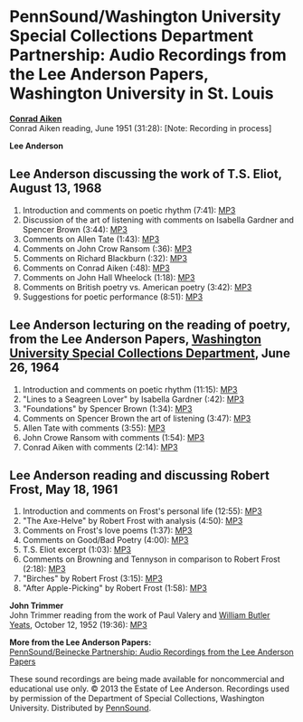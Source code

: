 PennSound/Washington University Special Collections Department Partnership: Audio Recordings from the Lee Anderson Papers, Washington University in St. Louis
=============================================================================================================================================================

**[Conrad Aiken](http://www.writing.upenn.edu/pennsound/x/Aiken.php)**  
Conrad Aiken reading, June 1951 (31:28): \[Note: Recording in process\]

**Lee Anderson**  

Lee Anderson discussing the work of T.S. Eliot, August 13, 1968
---------------------------------------------------------------

1.  Introduction and comments on poetic rhythm (7:41): [MP3](http://media.sas.upenn.edu/pennsound/authors/Anderson-Lee/On%20T.S.%20Eliot/Anderson-Lee_Discussing-the-work-of-TS-Eliot_001_Introduction_Lee-Anderson-Papers_WUSTL_08-13-68.mp3)
2.  Discussion of the art of listening with comments on Isabella Gardner and Spencer Brown (3:44): [MP3](http://media.sas.upenn.edu/pennsound/authors/Anderson-Lee/On%20T.S.%20Eliot/Anderson-Lee_Discussing-the-work-of-TS-Eliot_002_Art-of-Listening_Lee-Anderson-Papers_WUSTL_08-13-68.mp3)
3.  Comments on Allen Tate (1:43): [MP3](http://media.sas.upenn.edu/pennsound/authors/Anderson-Lee/On%20T.S.%20Eliot/Anderson-Lee_Discussing-the-work-of-TS-Eliot_003_Allen-Tate_Lee-Anderson-Papers_WUSTL_08-13-68.mp3)
4.  Comments on John Crow Ransom (:36): [MP3](http://media.sas.upenn.edu/pennsound/authors/Anderson-Lee/On%20T.S.%20Eliot/Anderson-Lee_Discussing-the-work-of-TS-Eliot_004_John-Crowe-Ransom_Lee-Anderson-Papers_WUSTL_08-13-68.mp3)
5.  Comments on Richard Blackburn (:32): [MP3](http://media.sas.upenn.edu/pennsound/authors/Anderson-Lee/On%20T.S.%20Eliot/Anderson-Lee_Discussing-the-work-of-TS-Eliot_005_Richard-Blackburn_Lee-Anderson-Papers_WUSTL_08-13-68.mp3)
6.  Comments on Conrad Aiken (:48): [MP3](http://media.sas.upenn.edu/pennsound/authors/Anderson-Lee/On%20T.S.%20Eliot/Anderson-Lee_Discussing-the-work-of-TS-Eliot_006_Conrad-Aiken_Lee-Anderson-Papers_WUSTL_08-13-68.mp3)
7.  Comments on John Hall Wheelock (1:18): [MP3](http://media.sas.upenn.edu/pennsound/authors/Anderson-Lee/On%20T.S.%20Eliot/Anderson-Lee_Discussing-the-work-of-TS-Eliot_007_John-Hall-Wheelock_Lee-Anderson-Papers_WUSTL_08-13-68.mp3)
8.  Comments on British poetry vs. American poetry (3:42): [MP3](http://media.sas.upenn.edu/pennsound/authors/Anderson-Lee/On%20T.S.%20Eliot/Anderson-Lee_Discussing-the-work-of-TS-Eliot_008_British-poetry_Lee-Anderson-Papers_WUSTL_08-13-68.mp3)
9.  Suggestions for poetic performance (8:51): [MP3](http://media.sas.upenn.edu/pennsound/authors/Anderson-Lee/On%20T.S.%20Eliot/Anderson-Lee_Discussing-the-work-of-TS-Eliot_009_Suggestions-for-Reading_Lee-Anderson-Papers_WUSTL_08-13-68.mp3)


Lee Anderson lecturing on the reading of poetry, from the Lee Anderson Papers, [Washington University Special Collections Department](http://writing.upenn.edu/pennsound/x/Lee-Anderson-WUSTL.php), June 26, 1964
-----------------------------------------------------------------------------------------------------------------------------------------------------------------------------------------------------------------

1.  Introduction and comments on poetic rhythm (11:15): [MP3](http://media.sas.upenn.edu/pennsound/authors/Aiken/WU%20Discussion/Anderson-Lee_001_Introduction_WUSTL_06-26-64.mp3)
2.  "Lines to a Seagreen Lover" by Isabella Gardner (:42): [MP3](http://media.sas.upenn.edu/pennsound/authors/Aiken/WU%20Discussion/Anderson-Lee_002_Isabella-Gardner_WUSTL_06-26-64.mp3)
3.  "Foundations" by Spencer Brown (1:34): [MP3](http://media.sas.upenn.edu/pennsound/authors/Aiken/WU%20Discussion/Anderson-Lee_003_Spencer-Brown_WUSTL_06-26-64.mp3)
4.  Comments on Spencer Brown the art of listening (3:47): [MP3](http://media.sas.upenn.edu/pennsound/authors/Aiken/WU%20Discussion/Anderson-Lee_004_The-Art-of-Listening_WUSTL_06-26-64.mp3)
5.  Allen Tate with comments (3:55): [MP3](http://media.sas.upenn.edu/pennsound/authors/Aiken/WU%20Discussion/Anderson-Lee_005_Allen-Tate_WUSTL_06-26-64.mp3)
6.  John Crowe Ransom with comments (1:54): [MP3](http://media.sas.upenn.edu/pennsound/authors/Aiken/WU%20Discussion/Anderson-Lee_006_John-Crowe-Ransom_WUSTL_06-26-64.mp3)
7.  Conrad Aiken with comments (2:14): [MP3](http://media.sas.upenn.edu/pennsound/authors/Aiken/WU%20Discussion/Anderson-Lee_007_Conrad-Aiken_WUSTL_06-26-64.mp3)

Lee Anderson reading and discussing Robert Frost, May 18, 1961
--------------------------------------------------------------

1.  Introduction and comments on Frost's personal life (12:55): [MP3](http://media.sas.upenn.edu/pennsound/authors/Anderson-Lee/On%20Robert%20Frost/Anderson-Lee_Reading-and-discussing-Robert-Frost_001_Introduction-and-Personal-Life_Lee-Anderson-Papers_WUSTL_05-18-61.mp3)
2.  "The Axe-Helve" by Robert Frost with analysis (4:50): [MP3](http://media.sas.upenn.edu/pennsound/authors/Anderson-Lee/On%20Robert%20Frost/Anderson-Lee_Reading-and-discussing-Robert-Frost_002_The-Axe-Helve_Lee-Anderson-Papers_WUSTL_05-18-61.mp3)
3.  Comments on Frost's love poems (1:37): [MP3](http://media.sas.upenn.edu/pennsound/authors/Anderson-Lee/On%20Robert%20Frost/Anderson-Lee_Reading-and-discussing-Robert-Frost_003_Love-Poems_Lee-Anderson-Papers_WUSTL_05-18-61.mp3)
4.  Comments on Good/Bad Poetry (4:00): [MP3](http://media.sas.upenn.edu/pennsound/authors/Anderson-Lee/On%20Robert%20Frost/Anderson-Lee_Reading-and-discussing-Robert-Frost_004_Good-Bad-Poetry_Lee-Anderson-Papers_WUSTL_05-18-61.mp3)
5.  T.S. Eliot excerpt (1:03): [MP3](http://media.sas.upenn.edu/pennsound/authors/Anderson-Lee/On%20Robert%20Frost/Anderson-Lee_Reading-and-discussing-Robert-Frost_005_TS-Eliot_Lee-Anderson-Papers_WUSTL_05-18-61.mp3)
6.  Comments on Browning and Tennyson in comparison to Robert Frost (2:18): [MP3](http://media.sas.upenn.edu/pennsound/authors/Anderson-Lee/On%20Robert%20Frost/Anderson-Lee_Reading-and-discussing-Robert-Frost_006_Tennyson-and-Browning_Lee-Anderson-Papers_WUSTL_05-18-61.mp3)
7.  "Birches" by Robert Frost (3:15): [MP3](http://media.sas.upenn.edu/pennsound/authors/Anderson-Lee/On%20Robert%20Frost/Anderson-Lee_Reading-and-discussing-Robert-Frost_007_Birches_Lee-Anderson-Papers_WUSTL_05-18-61.mp3)
8.  "After Apple-Picking" by Robert Frost (1:58): [MP3](http://media.sas.upenn.edu/pennsound/authors/Anderson-Lee/On%20Robert%20Frost/Anderson-Lee_Reading-and-discussing-Robert-Frost_008_After-Apple-Picking_Lee-Anderson-Papers_WUSTL_05-18-61.mp3)

**John Trimmer**  
John Trimmer reading from the work of Paul Valery and [William Butler Yeats](http://writing.upenn.edu/pennsound/x/Yeats.php), October 12, 1952 (19:36): [MP3](http://media.sas.upenn.edu/pennsound/authors/Trimmer/Trimmer-John_Reading-Valery-and-Yeats_Lee-Anderson-Papers_WUSTL_10-12-52.mp3)

**More from the Lee Anderson Papers:**  
[PennSound/Beinecke Partnership: Audio Recordings from the Lee Anderson Papers](http://writing.upenn.edu/pennsound/x/Lee-Anderson.php)

These sound recordings are being made available for noncommercial and educational use only. © 2013 the Estate of Lee Anderson. Recordings used by permission of the Department of Special Collections, Washington University.
Distributed by [PennSound](http://writing.upenn.edu/pennsound/).
